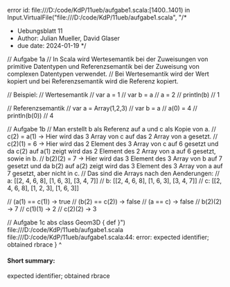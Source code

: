 error id: file:///D:/code/KdP/11ueb/aufgabe1.scala:[1400..1401) in Input.VirtualFile("file:///D:/code/KdP/11ueb/aufgabe1.scala", "/* 
 * Uebungsblatt 11
 * Author: Julian Mueller, David Glaser
 * due date: 2024-01-19
 */

// Aufgabe 1a
// In Scala wird Wertesemantik bei der Zuweisungen von primitive Datentypen und Referenzsemantik bei der Zuweisung von complexen Datentypen verwendet.
// Bei Wertesemantik wird der Wert kopiert und bei Referenzsemantik wird die Referenz kopiert.

// Beispiel:
// Wertesemantik
// var a = 1
// var b = a
// a = 2
// println(b) // 1

// Referenzsemantik
// var a = Array(1,2,3)
// var b = a
// a(0) = 4
// println(b(0)) // 4

// Aufgabe 1b
// Man erstellt b als Referenz auf a und c als Kopie von a.
// c(2) = a(1) -> Hier wird das 3 Array von c auf das 2 Array von a gesetzt.
// c(2)(1) = 6 -> Hier wird das 2 Element des 3 Array von c auf 6 gesetzt und da c(2) auf a(1) zeigt wird das 2 Element des 2 Array von a auf 6 gesetzt, sowie in b.
// b(2)(2) = 7 -> Hier wird das 3 Element des 3 Array von b auf 7 gesetzt und da b(2) auf a(2) zeigt wird das 3 Element des 3 Array von a auf 7 gesetzt, aber nicht in c.
// Das sind die Arrays nach den Aenderungen:
// a: [[2, 4, 6, 8], [1, 6, 3], [3, 4, 7]]
// b: [[2, 4, 6, 8], [1, 6, 3], [3, 4, 7]]
// c: [[2, 4, 6, 8], [1, 2, 3], [1, 6, 3]]

// (a(1) == c(1)) -> true 
// (b(2) == c(2)) -> false
// (a == c) -> false
// b(2)(2) -> 7
// c(1)(1) -> 2
// c(2)(2) -> 3

// Aufgabe 1c
abs class Geom3D {
    def 
}")
file:///D:/code/KdP/11ueb/aufgabe1.scala
file:///D:/code/KdP/11ueb/aufgabe1.scala:44: error: expected identifier; obtained rbrace
}
^
#### Short summary: 

expected identifier; obtained rbrace